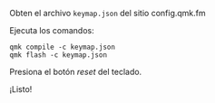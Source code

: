 Obten el archivo `keymap.json` del sitio config.qmk.fm

Ejecuta los comandos:

```
qmk compile -c keymap.json
qmk flash -c keymap.json
```

Presiona el botón _reset_ del teclado.

¡Listo!
